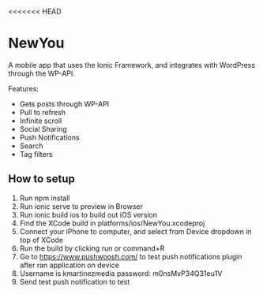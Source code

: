 <<<<<<< HEAD
# NewYou

A mobile app that uses the Ionic Framework, and integrates with WordPress through the WP-API.

Features:

- Gets posts through WP-API
- Pull to refresh
- Infinite scroll
- Social Sharing
- Push Notifications
- Search
- Tag filters

## How to setup

1. Run npm install
2. Run ionic serve to preview in Browser
3. Run ionic build ios to build out iOS version
4. Find the XCode build in platforms/ios/NewYou.xcodeproj
5. Connect your iPhone to computer, and select from Device dropdown in top of XCode
6. Run the build by clicking run or command+R
7. Go to https://www.pushwoosh.com/ to test push notifications plugin after ran application on device 
8. Username is kmartinezmedia password: m0nsMvP34Q31eu1V
9. Send test push notification to test
